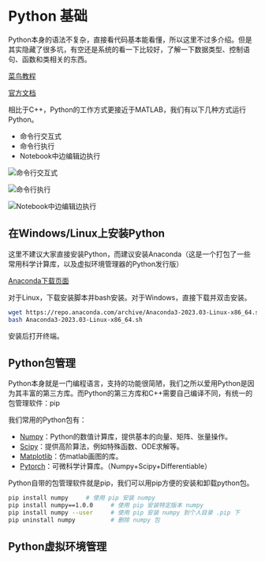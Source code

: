 # Python 基础

Python本身的语法不复杂，直接看代码基本能看懂，所以这里不过多介绍。但是其实隐藏了很多坑，有空还是系统的看一下比较好，了解一下数据类型、控制语句、函数和类相关的东西。

[菜鸟教程](https://www.runoob.com/python/python-tutorial.html)

[官方文档](https://docs.python.org/zh-cn/3/)


相比于C++，Python的工作方式更接近于MATLAB，我们有以下几种方式运行Python。

- 命令行交互式
- 命令行执行
- Notebook中边编辑边执行

![命令行交互式](https://content.lz1.fun/202304110849594.png)

![命令行执行](https://content.lz1.fun/202304110850640.png)

![Notebook中边编辑边执行](https://content.lz1.fun/202304110851891.png)

## 在Windows/Linux上安装Python

这里不建议大家直接安装Python，而建议安装Anaconda（这是一个打包了一些常用科学计算库，以及虚拟环境管理器的Python发行版）

[Anaconda下载页面](https://www.anaconda.com/products/distribution)

对于Linux，下载安装脚本并bash安装。对于Windows，直接下载并双击安装。

```bash
wget https://repo.anaconda.com/archive/Anaconda3-2023.03-Linux-x86_64.sh
bash Anaconda3-2023.03-Linux-x86_64.sh
```

安装后打开终端。

## Python包管理

Python本身就是一门编程语言，支持的功能很简陋，我们之所以爱用Python是因为其丰富的第三方库。而Python的第三方库和C++需要自己编译不同，有统一的包管理软件：pip

我们常用的Python包有：

* [Numpy](https://numpy.org/)：Python的数值计算库，提供基本的向量、矩阵、张量操作。
* [Scipy](https://numpy.org/)：提供高阶算法，例如特殊函数、ODE求解等。
* [Matplotlib](https://matplotlib.org/)：仿matlab画图的库。
* [Pytorch](https://pytorch.org/)：可微科学计算库。（Numpy+Scipy+Differentiable）

Python自带的包管理软件就是pip，我们可以用pip方便的安装和卸载python包。

```bash
pip install numpy     # 使用 pip 安装 numpy
pip install numpy==1.0.0     # 使用 pip 安装特定版本 numpy
pip install numpy --user     # 使用 pip 安装 numpy 到个人目录 .pip 下
pip uninstall numpy          # 删除 numpy 包
```

## Python虚拟环境管理

